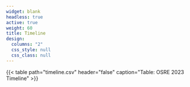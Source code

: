 ```yaml
---
widget: blank
headless: true
active: true
weight: 60
title: Timeline
design:
  columns: "2"
  css_style: null
  css_class: null
---
```


{{< table path="timeline.csv" header="false" caption="Table: OSRE 2023 Timeline" >}}

